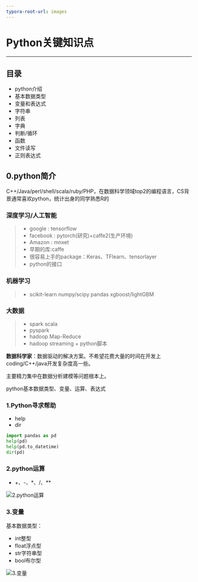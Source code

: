 ```yaml
---
typora-root-url: images
---
```


# Python关键知识点

------
## 目录

- python介绍
- 基本数据类型
- 变量和表达式
- 字符串
- 列表
- 字典
- 判断/循环
- 函数
- 文件读写
- 正则表达式





##  0.python简介

C++/Java/perl/shell/scala/ruby/PHP，在数据科学领域top2的编程语言，CS背景通常喜欢python，统计出身的同学熟悉R的



### 深度学习/人工智能

> * google : tensorflow
> * facebook : pytorch(研究)+caffe2(生产环境)
> * Amazon : mnxet
> * 早期的库:caffe
> * 很容易上手的package：Keras、TFlearn、tensorlayer
> * python的接口



### 机器学习

> * scikit-learn numpy/scipy pandas xgboost/lightGBM



### 大数据

> * spark scala
> * pyspark
> * hadoop Map-Reduce
> * hadoop streaming + python脚本



**数据科学家**：数据驱动的解决方案。不希望花费大量的时间在开发上coding/C++/java开发复杂度高一些。

主要精力集中在数据分析建模等问题根本上。



python基本数据类型、变量、运算、表达式

### 1.Python寻求帮助

- help
- dir




```python
import pandas as pd
help(pd)
help(pd.to_datetime)
dir(pd)
```



### 2.python运算

- +、-、*、/、**



![2.python运算](/2.python运算.png)



### 3.变量

基本数据类型：

- int整型
- float浮点型
- str字符串型
- bool布尔型



![3.变量](/3.变量.png)

